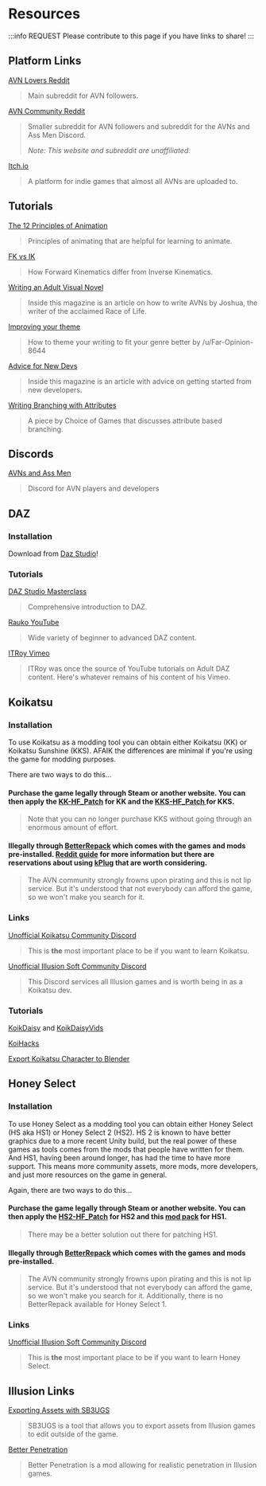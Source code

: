 # Resources

:::info REQUEST
Please contribute to this page if you have links to share!
:::

## Platform Links

[AVN Lovers Reddit](https://www.reddit.com/r/AVN_Lovers/)

> Main subreddit for AVN followers.

[AVN Community Reddit](https://www.reddit.com/r/AVNCommunity/)

> Smaller subreddit for AVN followers and subreddit for the AVNs and Ass Men Discord.
>
> _Note: This website and subreddit are unaffiliated._

[Itch.io](https://itch.io/)

> A platform for indie games that almost all AVNs are uploaded to.

## Tutorials

[The 12 Principles of Animation](https://www.youtube.com/watch?v=uDqjIdI4bF4)

> Principles of animating that are helpful for learning to animate.

[FK vs IK](https://www.youtube.com/watch?v=c1iv0dbtMJ4)

> How Forward Kinematics differ from Inverse Kinematics.

[Writing an Adult Visual Novel](https://firebasestorage.googleapis.com/v0/b/avn-web.appspot.com/o/magazines%2F2-1.pdf?alt=media&token=95a694fc-a83c-478c-9b7f-5b419fd0c10e)

> Inside this magazine is an article on how to write AVNs by Joshua, the writer of the acclaimed Race of Life.

[Improving your theme](/theming-genre)

> How to theme your writing to fit your genre better by /u/Far-Opinion-8644

[Advice for New Devs](https://firebasestorage.googleapis.com/v0/b/avn-web.appspot.com/o/magazines%2F2-8.pdf?alt=media&token=4d6b2bb8-2ba2-4f83-b948-f4c6b6fb7874)

> Inside this magazine is an article with advice on getting started from new developers.

[Writing Branching with Attributes](https://www.choiceofgames.com/2011/07/by-the-numbers-how-to-write-a-long-interactive-novel-that-doesnt-suck/)

> A piece by Choice of Games that discusses attribute based branching.

## Discords

[AVNs and Ass Men](https://discord.gg/kz4wKwBFZh)

> Discord for AVN players and developers

## DAZ

### Installation

Download from [Daz Studio](https://www.daz3d.com/technology/)!

### Tutorials

[DAZ Studio Masterclass](https://www.youtube.com/watch?v=2LdP45nj0bU&list=PLF3LSR7D48McoluBcyLSU3RP0_1eNqUUU)

> Comprehensive introduction to DAZ.

[Rauko YouTube](https://www.youtube.com/@RaukoDaz3D/playlists)

> Wide variety of beginner to advanced DAZ content.

[ITRoy Vimeo](https://vimeo.com/itroy)

> ITRoy was once the source of YouTube tutorials on Adult DAZ content. Here's whatever remains of his content of his Vimeo.

## Koikatsu

### Installation

To use Koikatsu as a modding tool you can obtain either Koikatsu (KK) or Koikatsu Sunshine (KKS). AFAIK the differences are minimal if you're using the game for modding purposes.

There are two ways to do this...

#### Purchase the game legally through Steam or another website. You can then apply the [KK-HF_Patch](https://github.com/ManlyMarco/KK-HF_Patch/releases) for KK and the [KKS-HF_Patch ](https://github.com/ManlyMarco/KKS-HF_Patch)for KKS.

> Note that you can no longer purchase KKS without going through an enormous amount of effort.

#### Illegally through [BetterRepack](https://dl.betterrepack.com/public/) which comes with the games and mods pre-installed. [Reddit guide](https://www.reddit.com/r/KoikatsuParty/comments/nmzt57/a_guide_on_how_to_get_betterrepack_hf_patch_and/) for more information but there are reservations about using [kPlug](https://discord.com/channels/447114928785063977/447120583189331968/735439118728822784) that are worth considering.

> The AVN community strongly frowns upon pirating and this is not lip service. But it's understood that not everybody can afford the game, so we won't make you search for it.

### Links

[Unofficial Koikatsu Community Discord](https://discord.gg/koikatsu)

> This is **the** most important place to be if you want to learn Koikatsu.

[Unofficial Illusion Soft Community Discord](https://discord.gg/illusionsoft)

> This Discord services all Illusion games and is worth being in as a Koikatsu dev.

### Tutorials

[KoikDaisy](https://www.youtube.com/@KoikDaisy/videos) and [KoikDaisyVids](https://www.youtube.com/@koikdaisyvids5855)

[KoiHacks](https://www.youtube.com/@koihacks2k)

[Export Koikatsu Character to Blender](https://github.com/FlailingFog/KK-Blender-Porter-Pack/)

## Honey Select

### Installation

To use Honey Select as a modding tool you can obtain either Honey Select (HS aka HS1) or Honey Select 2 (HS2). HS 2 is known to have better graphics due to a more recent Unity build, but the real power of these games as tools comes from the mods that people have written for them. And HS1, having been around longer, has had the time to have more support. This means more community assets, more mods, more developers, and just more resources on the game in general.

Again, there are two ways to do this...

#### Purchase the game legally through Steam or another website. You can then apply the [HS2-HF_Patch](https://github.com/ManlyMarco/HS2-HF_Patch) for HS2 and this [mod pack](https://dl.betterrepack.com/public/) for HS1.

> There may be a better solution out there for patching HS1.

#### Illegally through [BetterRepack](https://dl.betterrepack.com/public/) which comes with the games and mods pre-installed.

> The AVN community strongly frowns upon pirating and this is not lip service. But it's understood that not everybody can afford the game, so we won't make you search for it. Additionally, there is no BetterRepack available for Honey Select 1.

### Links

[Unofficial Illusion Soft Community Discord](https://discord.gg/illusionsoft)

> This is **the** most important place to be if you want to learn Honey Select.

## Illusion Links

[Exporting Assets with SB3UGS](https://gitea.com/enimaroah/Sb3UGS/releases)

> SB3UGS is a tool that allows you to export assets from Illusion games to edit outside of the game.

[Better Penetration](https://github.com/Animal42069/BetterPenetration)

> Better Penetration is a mod allowing for realistic penetration in Illusion games.
